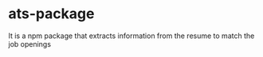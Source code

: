 # ats-package
It is a npm package that extracts information from the resume to match the job openings
